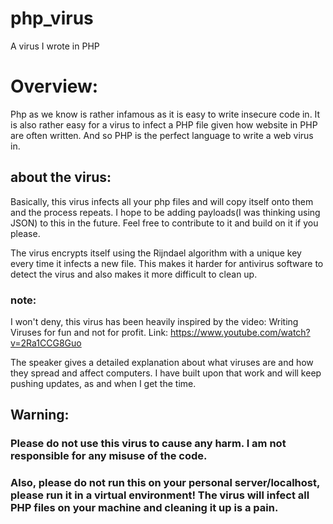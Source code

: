 # php_virus
A virus I wrote in PHP

# Overview:

Php as we know is rather infamous as it is easy to write insecure code in. It is also rather easy for a virus to infect a PHP file given how website in PHP are often written. And so PHP is the perfect language to write a web virus in.

## about the virus:
Basically, this virus infects all your php files and will copy itself onto them and the process repeats.
I hope to be adding payloads(I was thinking using JSON) to this in the future.
Feel free to contribute to it and build on it if you please.

The virus encrypts itself using the Rijndael algorithm with a unique key every time it infects a new file. This makes it harder for antivirus software to detect the virus and also makes it more difficult to clean up.

### note:
I won't deny, this virus has been heavily inspired by the video: 
Writing Viruses for fun and not for profit.
Link: https://www.youtube.com/watch?v=2Ra1CCG8Guo

The speaker gives a detailed explanation about what viruses are and how they spread and affect computers.
I have built upon that work and will keep pushing updates, as and when I get the time. 

## Warning:

### Please do not use this virus to cause any harm. I am not responsible for any misuse of the code.

### Also, please do not run this on your personal server/localhost, please run it in a virtual environment! The virus will infect all PHP files on your machine and cleaning it up is a pain.
